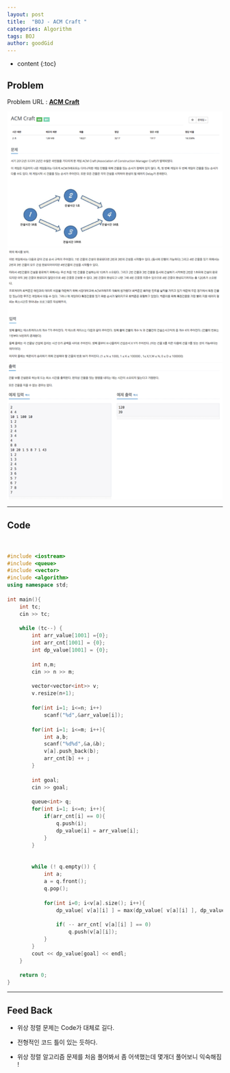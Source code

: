 ```yaml
---
layout: post
title:  "BOJ - ACM Craft "
categories: Algorithm
tags: BOJ
author: goodGid
---
```

* content
{:toc}


## Problem
Problem URL : **[ACM Craft](https://www.acmicpc.net/problem/1005)**


![](/assets/img/algorithm/1005_1.png)
![](/assets/img/algorithm/1005_2.png)
![](/assets/img/algorithm/1005_3.png)



---

## Code
``` cpp


#include <iostream>
#include <queue>
#include <vector>
#include <algorithm>
using namespace std;

int main(){
    int tc;
    cin >> tc;
    
    while (tc--) {
        int arr_value[1001] ={0};
        int arr_cnt[1001] = {0};
        int dp_value[1001] = {0};
        
        int n,m;
        cin >> n >> m;
        
        vector<vector<int>> v;
        v.resize(n+1);
        
        for(int i=1; i<=n; i++)
            scanf("%d",&arr_value[i]);
        
        for(int i=1; i<=m; i++){
            int a,b;
            scanf("%d%d",&a,&b);
            v[a].push_back(b);
            arr_cnt[b] ++ ;
        }
        
        int goal;
        cin >> goal;
        
        queue<int> q;
        for(int i=1; i<=n; i++){
            if(arr_cnt[i] == 0){
                q.push(i);
                dp_value[i] = arr_value[i];
            }
        }

        
        while (! q.empty()) {
            int a;
            a = q.front();
            q.pop();
            
            for(int i=0; i<v[a].size(); i++){
                dp_value[ v[a][i] ] = max(dp_value[ v[a][i] ], dp_value[a] + arr_value[v[a][i]]);
                
                if( -- arr_cnt[ v[a][i] ] == 0)
                    q.push(v[a][i]);
            }
        }
        cout << dp_value[goal] << endl;
    }
    
    return 0;
}

```

---

## Feed Back 
* 위상 정렬 문제는 Code가 대체로 길다. 

* 전형적인 코드 틀이 있는 듯하다.

* 위상 정렬 알고리즘 문제를 처음 풀어봐서 좀 어색했는데 몇개더 풀어보니 익숙해짐 ! 
